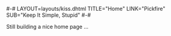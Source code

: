 #-#
LAYOUT=layouts/kiss.dhtml
TITLE="Home"
LINK="Pickfire"
SUB="Keep It Simple, Stupid"
#-#

Still building a nice home page ...

